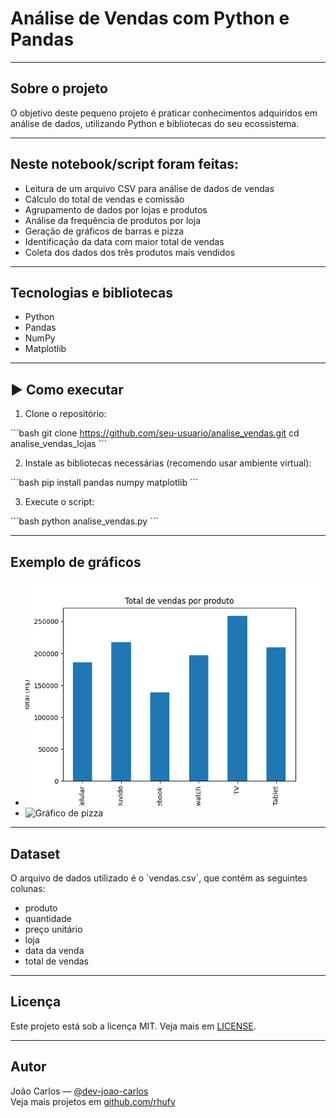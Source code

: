 # Análise de Vendas com Python e Pandas

---

## Sobre o projeto

O objetivo deste pequeno projeto é praticar conhecimentos adquiridos em análise de dados, utilizando Python e bibliotecas do seu ecossistema.

---

## Neste notebook/script foram feitas:

- Leitura de um arquivo CSV para análise de dados de vendas  
- Cálculo do total de vendas e comissão  
- Agrupamento de dados por lojas e produtos  
- Análise da frequência de produtos por loja  
- Geração de gráficos de barras e pizza  
- Identificação da data com maior total de vendas  
- Coleta dos dados dos três produtos mais vendidos  

---

## Tecnologias e bibliotecas

- Python  
- Pandas  
- NumPy  
- Matplotlib  

---

## ▶️ Como executar

1. Clone o repositório:

\`\`\`bash
git clone https://github.com/seu-usuario/analise_vendas.git
cd analise_vendas_lojas
\`\`\`

2. Instale as bibliotecas necessárias (recomendo usar ambiente virtual):

\`\`\`bash
pip install pandas numpy matplotlib
\`\`\`

3. Execute o script:

\`\`\`bash
python analise_vendas.py
\`\`\`

---

## Exemplo de gráficos

- ![Gráfico de barras](graficos/Figure_1.png)  
- ![Gráfico de pizza](graficos/grafico_de_pizza.png)  

---

## Dataset

O arquivo de dados utilizado é o \`vendas.csv\`, que contém as seguintes colunas:

- produto  
- quantidade  
- preço unitário  
- loja  
- data da venda  
- total de vendas  

---

## Licença

Este projeto está sob a licença MIT. Veja mais em [LICENSE](./LICENSE).

---

## Autor

João Carlos — [@dev-joao-carlos](https://www.linkedin.com/in/dev-joao-carlos)  
Veja mais projetos em [github.com/rhufy](https://github.com/rhufy)



